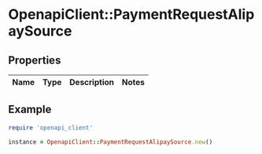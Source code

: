 # OpenapiClient::PaymentRequestAlipaySource

## Properties

| Name | Type | Description | Notes |
| ---- | ---- | ----------- | ----- |

## Example

```ruby
require 'openapi_client'

instance = OpenapiClient::PaymentRequestAlipaySource.new()
```

